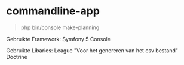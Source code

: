 # commandline-app

> php bin/console make-planning


Gebruikte Framework: Symfony 5 Console

Gebruikte Libaries: League "Voor het genereren van het csv bestand"
                    Doctrine 
                    
